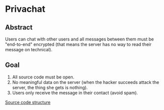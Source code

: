 # Privachat

## Abstract

Users can chat with other users and all messages between them must be
"end-to-end" encrypted (that means the server has no way to read their message
on technical).

## Goal

1. All source code must be open.
2. No meaningful data on the server (when the hacker succeeds attack the server,
   the thing she gets is nothing).
3. Users only receive the message in their contact (avoid spam).

[Source code structure](./source_code_structure.md)
